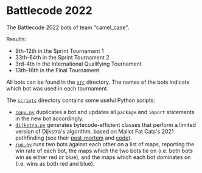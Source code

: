 # Battlecode 2022

The Battlecode 2022 bots of team "camel_case".

Results:
- 9th-12th in the Sprint Tournament 1
- 33th-64th in the Sprint Tournament 2
- 3rd-4th in the International Qualifying Tournament
- 13th-16th in the Final Tournament

All bots can be found in the [`src`](./src) directory. The names of the bots indicate which bot was used in each tournament.

The [`scripts`](./scripts) directory contains some useful Python scripts:
- [`copy.py`](./scripts/copy.py) duplicates a bot and updates all `package` and `import` statements in the new bot accordingly.
- [`dijkstra.py`](./scripts/dijkstra.py) generates bytecode-efficient classes that perform a limited version of Dijkstra's algorithm, based on Mallot Fat Cats's 2021 pathfinding (see their [post-mortem](http://www.battlecode.org/files/postmortem-2021-malott-fat-cats.pdf) and [code](https://github.com/IvanGeffner/battlecode2021/blob/master/thirtyone/BFSPolitician.java)).
- [`run.py`](./scripts/run.py) runs two bots against each other on a list of maps, reporting the win rate of each bot, the maps which the two bots tie on (i.e. both bots win as either red or blue), and the maps which each bot dominates on (i.e. wins as both red and blue).
